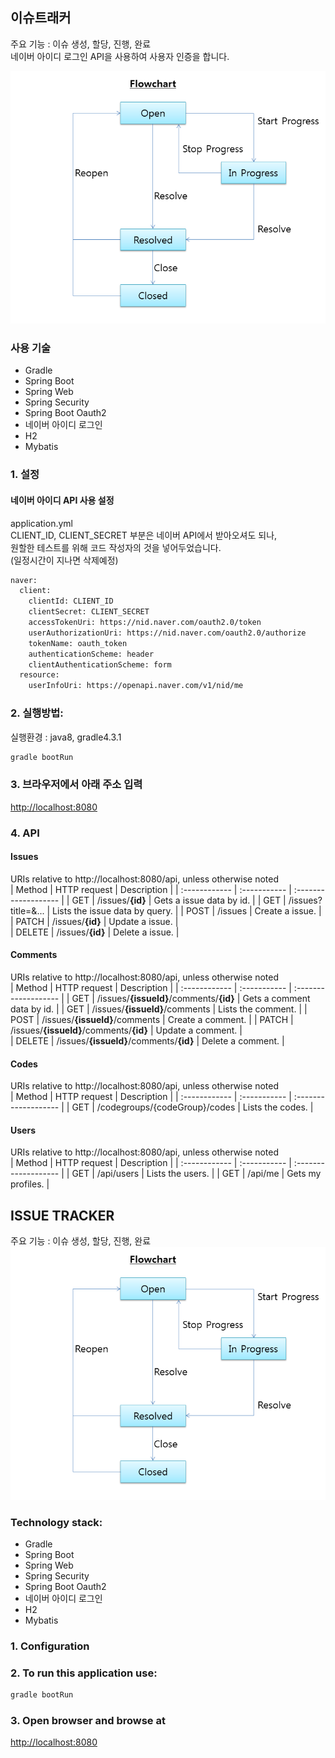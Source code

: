 ## 이슈트래커
주요 기능 : 이슈 생성, 할당, 진행, 완료  
네이버 아이디 로그인 API을 사용하여 사용자 인증을 합니다.  

![순서도](./img/fc.png)

### 사용 기술

* Gradle
* Spring Boot
* Spring Web
* Spring Security
* Spring Boot Oauth2
* 네이버 아이디 로그인
* H2
* Mybatis


### 1. 설정
#### 네이버 아이디 API 사용 설정
application.yml  
CLIENT\_ID, CLIENT\_SECRET 부분은 네이버 API에서 받아오셔도 되나,  
원할한 테스트를 위해 코드 작성자의 것을 넣어두었습니다.  
(일정시간이 지나면 삭제예정)   

  
```bash
naver:
  client:
    clientId: CLIENT_ID
    clientSecret: CLIENT_SECRET
    accessTokenUri: https://nid.naver.com/oauth2.0/token
    userAuthorizationUri: https://nid.naver.com/oauth2.0/authorize
    tokenName: oauth_token
    authenticationScheme: header
    clientAuthenticationScheme: form
  resource:
    userInfoUri: https://openapi.naver.com/v1/nid/me
```

### 2. 실행방법:
실행환경 : java8, gradle4.3.1

```bash
gradle bootRun
  ```

### 3. 브라우저에서 아래 주소 입력 
[http://localhost:8080](http://localhost:8080)

### 4. API
#### Issues
URIs relative to http://localhost:8080/api, unless otherwise noted  
| Method        | HTTP request          | Description                    |
| :------------ | :-----------          | :-------------------           |
| GET           | /issues/**{id}**     | Gets a issue data by id.       |
| GET           | /issues?title=&...    | Lists the issue data by query. |
| POST          | /issues               | Create a issue.                |
| PATCH         | /issues/**{id}**     | Update a issue.                |            
| DELETE        | /issues/**{id}**     | Delete a issue.                |            
#### Comments
URIs relative to http://localhost:8080/api, unless otherwise noted  
| Method        | HTTP request          | Description                    |
| :------------ | :-----------          | :-------------------           |
| GET           | /issues/**{issueId}**/comments/**{id}**     | Gets a comment data by id.       |
| GET           | /issues/**{issueId}**/comments               | Lists the comment.               |
| POST          | /issues/**{issueId}**/comments               | Create a comment.                |
| PATCH         | /issues/**{issueId}**/comments/**{id}**     | Update a comment.                |            
| DELETE        | /issues/**{issueId}**/comments/**{id}**     | Delete a comment.                |            
#### Codes
URIs relative to http://localhost:8080/api, unless otherwise noted  
| Method  | HTTP request | Description         |
| :------------ | :----------- | :------------------- |
| GET     | /codegroups/{codeGroup}/codes    | Lists the codes. |
#### Users
URIs relative to http://localhost:8080/api, unless otherwise noted  
| Method  | HTTP request | Description         |
| :------------ | :----------- | :------------------- |
| GET     | /api/users    | Lists the users. |
| GET     | /api/me       | Gets my profiles. |


## ISSUE TRACKER
주요 기능 : 이슈 생성, 할당, 진행, 완료
![Flowchart](./img/fc.png)

### Technology stack:

* Gradle
* Spring Boot
* Spring Web
* Spring Security
* Spring Boot Oauth2
* 네이버 아이디 로그인
* H2
* Mybatis

### 1. Configuration


### 2. To run this application use:

```bash
gradle bootRun
  ```

### 3. Open browser and browse at 
[http://localhost:8080](http://localhost:8080)